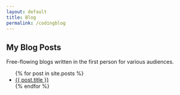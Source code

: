 ```yaml
---
layout: default
title: Blog
permalink: /codingblog
---
```


## My Blog Posts

Free-flowing blogs written in the first person for various audiences.

<ul>
  {% for post in site.posts %}
  <li><a href="{{ post.url }}" class="post-preview">{{ post.title }}</a></li>
  {% endfor %}
</ul>